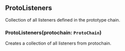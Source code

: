 ## ProtoListeners

Collection of all listeners defined in the prototype chain.

### ProtoListeners(protochain: `ProtoChain`)

Creates a collection of all listeners from protochain.